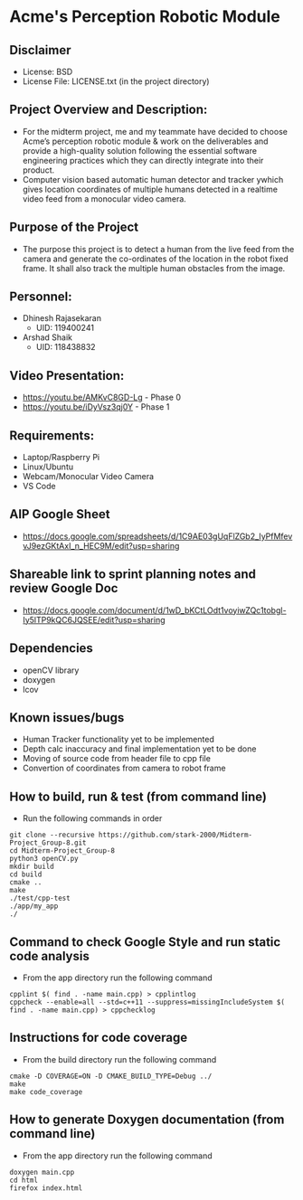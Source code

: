 # Acme's Perception Robotic Module

## Disclaimer
 - License: BSD 
 - License File: LICENSE.txt (in the project directory)
   
## Project Overview and Description:
 - For the midterm project, me and my teammate have decided to choose Acme’s perception robotic module & work on the deliverables and provide a high-quality solution following the essential software engineering practices which they can directly integrate into their product.
 - Computer vision based automatic human detector and tracker ywhich gives location coordinates of multiple humans detected in a realtime video feed from a monocular video camera.
 
## Purpose of the Project
 - The purpose this project is to detect a human from the live feed from the camera and generate the co-ordinates of the location in the robot fixed frame. It shall also track the multiple human obstacles from the image.
 
## Personnel:
 - Dhinesh Rajasekaran 
    - UID: 119400241
 - Arshad Shaik
    - UID: 118438832
 
## Video Presentation:
 - https://youtu.be/AMKvC8GD-Lg - Phase 0
 - https://youtu.be/iDyVsz3qj0Y - Phase 1

## Requirements: 
 - Laptop/Raspberry Pi
 - Linux/Ubuntu
 - Webcam/Monocular Video Camera
 - VS Code
 
## AIP Google Sheet
 - https://docs.google.com/spreadsheets/d/1C9AE03gUqFlZGb2_IyPfMfevvJ9ezGKtAxI_n_HEC9M/edit?usp=sharing

## Shareable link to sprint planning notes and review Google Doc
 - https://docs.google.com/document/d/1wD_bKCtLOdt1voyiwZQc1tobgl-Iy5lTP9kQC6JQSEE/edit?usp=sharing
 
## Dependencies
 - openCV library
 - doxygen 
 - lcov
 
## Known issues/bugs
 - Human Tracker functionality yet to be implemented
 - Depth calc inaccuracy and final implementation yet to be done
 - Moving of source code from header file to cpp file
 - Convertion of coordinates from camera to robot frame

## How to build, run & test (from command line)
 - Run the following commands in order
```
git clone --recursive https://github.com/stark-2000/Midterm-Project_Group-8.git
cd Midterm-Project_Group-8
python3 openCV.py
mkdir build
cd build
cmake ..
make
./test/cpp-test
./app/my_app
./
```
## Command to check Google Style and run static code analysis
- From the app directory run the following command
```
cpplint $( find . -name main.cpp) > cpplintlog
cppcheck --enable=all --std=c++11 --suppress=missingIncludeSystem $( find . -name main.cpp) > cppchecklog
```
## Instructions for code coverage
- From the build directory run the following command
```
cmake -D COVERAGE=ON -D CMAKE_BUILD_TYPE=Debug ../
make
make code_coverage
```
## How to generate Doxygen documentation (from command line)
- From the app directory run the following command
```
doxygen main.cpp
cd html
firefox index.html
```
